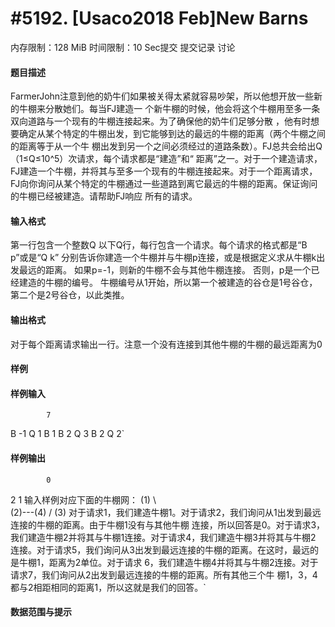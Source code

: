 
# #5192. [Usaco2018 Feb]New Barns
内存限制：128 MiB 时间限制：10 Sec提交 提交记录 讨论
#### 题目描述
FarmerJohn注意到他的奶牛们如果被关得太紧就容易吵架，所以他想开放一些新的牛棚来分散她们。每当FJ建造一
个新牛棚的时候，他会将这个牛棚用至多一条双向道路与一个现有的牛棚连接起来。为了确保他的奶牛们足够分散
，他有时想要确定从某个特定的牛棚出发，到它能够到达的最远的牛棚的距离（两个牛棚之间的距离等于从一个牛
棚出发到另一个之间必须经过的道路条数）。FJ总共会给出Q（1≤Q≤10^5）次请求，每个请求都是“建造”和“
距离”之一。对于一个建造请求，FJ建造一个牛棚，并将其与至多一个现有的牛棚连接起来。对于一个距离请求，
FJ向你询问从某个特定的牛棚通过一些道路到离它最远的牛棚的距离。保证询问的牛棚已经被建造。请帮助FJ响应
所有的请求。

#### 输入格式
第一行包含一个整数Q
以下Q行，每行包含一个请求。每个请求的格式都是“B p”或是“Q k”
分别告诉你建造一个牛棚并与牛棚p连接，或是根据定义求从牛棚k出发最远的距离。
如果p=-1，则新的牛棚不会与其他牛棚连接。
否则，p是一个已经建造的牛棚的编号。
牛棚编号从1开始，所以第一个被建造的谷仓是1号谷仓，第二个是2号谷仓，以此类推。

#### 输出格式
对于每个距离请求输出一行。注意一个没有连接到其他牛棚的牛棚的最远距离为0

#### 样例

#### 样例输入

			7
B -1
Q 1
B 1
B 2
Q 3
B 2
Q 2`
#### 样例输出

			0
2
1
输入样例对应下面的牛棚网：
  (1) 
    \   
     (2)---(4)
    /
  (3)
对于请求1，我们建造牛棚1。对于请求2，我们询问从1出发到最远连接的牛棚的距离。由于牛棚1没有与其他牛棚
连接，所以回答是0。对于请求3，我们建造牛棚2并将其与牛棚1连接。对于请求4，我们建造牛棚3并将其与牛棚2
连接。对于请求5，我们询问从3出发到最远连接的牛棚的距离。在这时，最远的是牛棚1，距离为2单位。对于请求
6，我们建造牛棚4并将其与牛棚2连接。对于请求7，我们询问从2出发到最远连接的牛棚的距离。所有其他三个牛
棚1，3，4都与2相距相同的距离1，所以这就是我们的回答。`
#### 数据范围与提示

